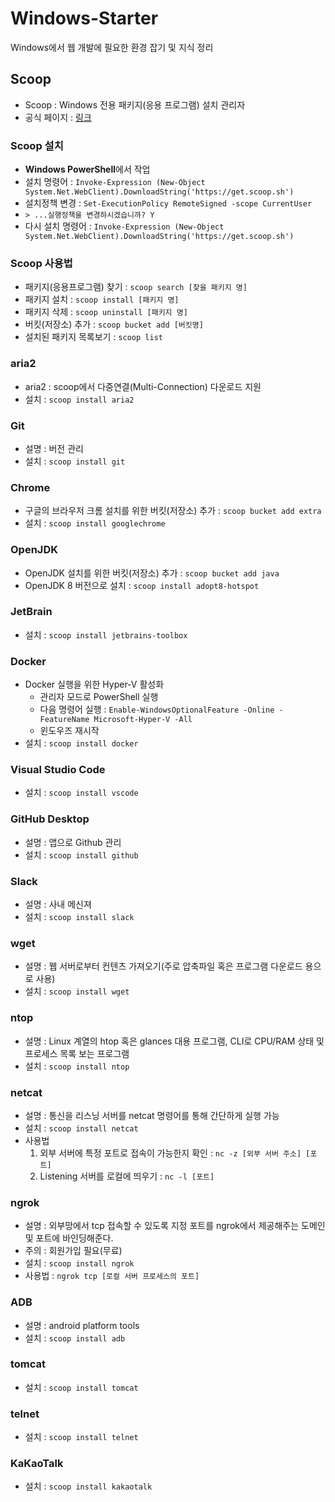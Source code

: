 # Windows-Starter
Windows에서 웹 개발에 필요한 환경 잡기 및 지식 정리

## Scoop
* Scoop : Windows 전용 패키지(응용 프로그램) 설치 관리자
* 공식 페이지 : [링크](https://scoop.sh/)

### Scoop 설치
* <b>Windows PowerShell</b>에서 작업 
* 설치 명령어 : `Invoke-Expression (New-Object System.Net.WebClient).DownloadString('https://get.scoop.sh')`
* 설치정책 변경 : `Set-ExecutionPolicy RemoteSigned -scope CurrentUser`
* `> ...실행정책을 변경하시겠습니까? Y`
* 다시 설치 명령어 : `Invoke-Expression (New-Object System.Net.WebClient).DownloadString('https://get.scoop.sh')`

### Scoop 사용법
* 패키지(응용프로그램) 찾기 : `scoop search [찾을 패키지 명]`
* 패키지 설치 : `scoop install [패키지 명]`
* 패키지 삭제 : `scoop uninstall [패키지 명]`
* 버킷(저장소) 추가 : `scoop bucket add [버킷명]`
* 설치된 패키지 목록보기 : `scoop list`

### aria2
* aria2 : scoop에서 다중연결(Multi-Connection) 다운로드 지원
* 설치 : `scoop install aria2`

### Git
* 설명 : 버전 관리
* 설치 : `scoop install git`

### Chrome
* 구글의 브라우저 크롬 설치를 위한 버킷(저장소) 추가 : `scoop bucket add extra`
* 설치 : `scoop install googlechrome`

### OpenJDK 
* OpenJDK 설치를 위한 버킷(저장소) 추가 : `scoop bucket add java`
* OpenJDK 8 버전으로 설치 : `scoop install adopt8-hotspot`

### JetBrain 
* 설치 : `scoop install jetbrains-toolbox`

### Docker
* Docker 실행을 위한 Hyper-V 활성화 
  - 관리자 모드로 PowerShell 실행
  - 다음 명령어 실행 : `Enable-WindowsOptionalFeature -Online -FeatureName Microsoft-Hyper-V -All`
  - 윈도우즈 재시작
* 설치 : `scoop install docker`

### Visual Studio Code
* 설치 : `scoop install vscode`

### GitHub Desktop 
* 설명 : 앱으로 Github 관리 
* 설치 : `scoop install github`

### Slack
* 설명 : 사내 메신져
* 설치 : `scoop install slack`

### wget
* 설명 : 웹 서버로부터 컨텐츠 가져오기(주로 압축파일 혹은 프로그램 다운로드 용으로 사용)
* 설치 : `scoop install wget`

### ntop
* 설명 : Linux 계열의 htop 혹은 glances 대용 프로그램, CLI로 CPU/RAM 상태 및 프로세스 목록 보는 프로그램
* 설치 : `scoop install ntop`

### netcat 
* 설명 : 통신을 리스닝 서버를 netcat 명령어를 통해 간단하게 실행 가능
* 설치 : `scoop install netcat`
* 사용법
  1. 외부 서버에 특정 포트로 접속이 가능한지 확인 : `nc -z [외부 서버 주소] [포트]`
  2. Listening 서버를 로컬에 띄우기 : `nc -l [포트]`
  
### ngrok
* 설명 : 외부망에서 tcp 접속할 수 있도록 지정 포트를 ngrok에서 제공해주는 도메인 및 포트에 바인딩해준다.
* 주의 : 회원가입 필요(무료)
* 설치 : `scoop install ngrok`
* 사용법 : `ngrok tcp [로컬 서버 프로세스의 포트]`

### ADB
* 설명 : android platform tools
* 설치 : `scoop install adb`

### tomcat
* 설치 : `scoop install tomcat`

### telnet
* 설치 : `scoop install telnet`

### KaKaoTalk
* 설치 : `scoop install kakaotalk`
